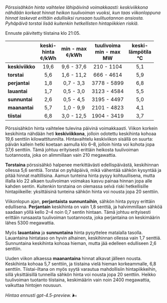 *Pörssisähkön hinta vaihtelee lähipäivinä voimakkaasti: keskiviikkona nähdään korkeat hinnat heikon tuulivoiman vuoksi, kun taas viikonloppuna hinnat laskevat erittäin edullisiksi runsaan tuulituotannon ansiosta. Pyhäpäivä torstai lisää kuitenkin hetkellisten hintapiikkien riskiä.*

Ennuste päivitetty tiistaina klo 21:05.

|              | keski-<br>hinta<br>¢/kWh | min - max<br>¢/kWh | tuulivoima<br>min - max<br>MW | keski-<br>lämpötila<br>°C |
|:-------------|:----------------:|:----------------:|:--------------------------:|:-------------------:|
| **keskiviikko** | 19,6             | 9,6 - 37,6       | 210 - 1104                 | 5,1                 |
| **torstai**     | 5,6              | 1,6 - 11,2       | 666 - 4614                 | 5,9                 |
| **perjantai**   | 1,8              | 0,7 - 3,3        | 3778 - 5899                | 6,8                 |
| **lauantai**    | 1,7              | 0,5 - 3,0        | 3123 - 4584                | 5,5                 |
| **sunnuntai**   | 2,6              | 0,5 - 4,5        | 3195 - 4497                | 5,0                 |
| **maanantai**   | 5,7              | 1,0 - 9,9        | 2101 - 4823                | 4,1                 |
| **tiistai**     | 6,8              | 3,0 - 12,5       | 1904 - 3419                | 3,7                 |

Pörssisähkön hinta vaihtelee tulevina päivinä voimakkaasti. Viikon korkein keskihinta nähdään heti **keskiviikkona**, jolloin odotettu keskihinta kohoaa 19,6 senttiin kilowattitunnilta. Hintavaihtelu keskiviikon sisällä on suurta: päivän kallein hetki koetaan aamulla klo 6–8, jolloin hinta voi kohota jopa 37,6 senttiin. Tämä johtuu erityisesti erittäin heikosta tuulivoiman tuotannosta, joka on alimmillaan vain 210 megawattia.

**Torstaina** pörssisähkö halpenee merkittävästi edellispäivästä, keskihinnan ollessa 5,6 senttiä. Torstai on pyhäpäivä, mikä vähentää sähkön kysyntää ja pitää hinnat maltillisina. Aamun tunteina hinta pysyy kohtuullisena, mutta illalla klo 22 alkaen tuulivoiman voimakas kasvu painaa hinnan jopa alle kahden sentin. Kuitenkin torstaina on olemassa selvä riski hetkellisille hintapiikeille: yksittäisinä tunteina sähkön hinta voi nousta jopa 20 senttiin.

Viikonlopun ajan, **perjantaista** **sunnuntaihin**, sähkön hinta pysyy erittäin edullisena. **Perjantain** keskihinta on vain 1,8 senttiä, ja halvimmillaan sähköä saadaan yöllä kello 2–4 noin 0,7 sentin hintaan. Tämä johtuu erityisesti erittäin runsaasta tuulivoiman tuotannosta, joka perjantaina on keskimäärin lähes 5300 megawattia.

Myös **lauantaina** ja **sunnuntaina** hinta pysyttelee matalalla tasolla. Lauantaina hintataso on hyvin alhainen, keskihinnan ollessa vain 1,7 senttiä. Sunnuntaina keskihinta kohoaa hieman, mutta jää edelleen edulliseen 2,6 senttiin.

Uuden viikon alkaessa **maanantaina** hinnat alkavat jälleen nousta. Keskihinta kohoaa 5,7 senttiin, ja tiistaina vielä hieman korkeammalle, 6,8 senttiin. Tiistai-iltana on myös syytä varautua mahdollisiin hintapiikkeihin, sillä yksittäisillä tunneilla sähkön hinta voi nousta jopa 20 senttiin. Heikko tuulivoiman tuotanto tiistaina, keskimäärin vain noin 2400 megawattia, vaikuttaa hintojen nousuun.

*Hintaa ennusti gpt-4.5-preview.* 🌬️
